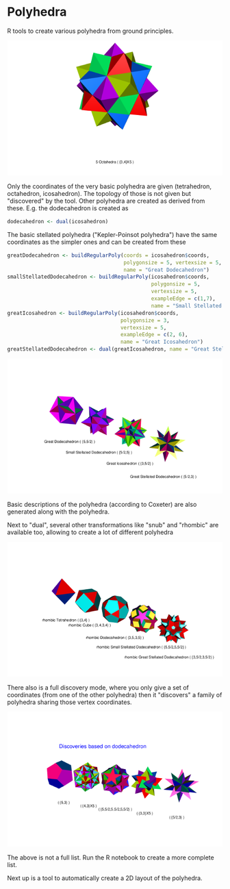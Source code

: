 # Polyhedra

R tools to create various polyhedra from ground principles.

![Compounds](/snapshots/compound5octahedra.png)

Only the coordinates of the very basic polyhedra are given (tetrahedron, octahedron, icosahedron). The topology of those is not given but "discovered" by the tool. Other polyhedra are created as derived from these. E.g. the dodecahedron is created as

```r
dodecahedron <- dual(icosahedron)
```

The basic stellated polyhedra ("Kepler-Poinsot polyhedra") have the same coordinates as the simpler ones and can be created from these

```r
greatDodecahedron <- buildRegularPoly(coords = icosahedron$coords, 
                                      polygonsize = 5, vertexsize = 5, exampleEdge = c(1,6),
                                      name = "Great Dodecahedron")
smallStellatedDodecahedron <- buildRegularPoly(icosahedron$coords,
                                               polygonsize = 5,
                                               vertexsize = 5,
                                               exampleEdge = c(1,7),
                                               name = "Small Stellated Dodecahedron")
greatIcosahedron <- buildRegularPoly(icosahedron$coords,
                                     polygonsize = 3,
                                     vertexsize = 5,
                                     exampleEdge = c(2, 6),
                                     name = "Great Icosahedron")
greatStellatedDodecahedron <- dual(greatIcosahedron, name = "Great Stellated Dodecahedron", scaling = "vertex")
```

![Kepler Poinsots](/snapshots/keplerpoinsots.png)

Basic descriptions of the polyhedra (according to Coxeter) are also generated along with the polyhedra.

Next to "dual", several other transformations like "snub" and "rhombic" are available too, allowing to create a lot of different polyhedra

![Transformations](/snapshots/rhombicarchimedeans.png)

There also is a full discovery mode, where you only give a set of coordinates (from one of the other polyhedra) then it "discovers" a family of polyhedra sharing those vertex coordinates.

![Dodecahedron discoveries](/snapshots/dodecahedron_discoveries.png)

The above is not a full list. Run the R notebook to create a more complete list.

Next up is a tool to automatically create a 2D layout of the polyhedra.







